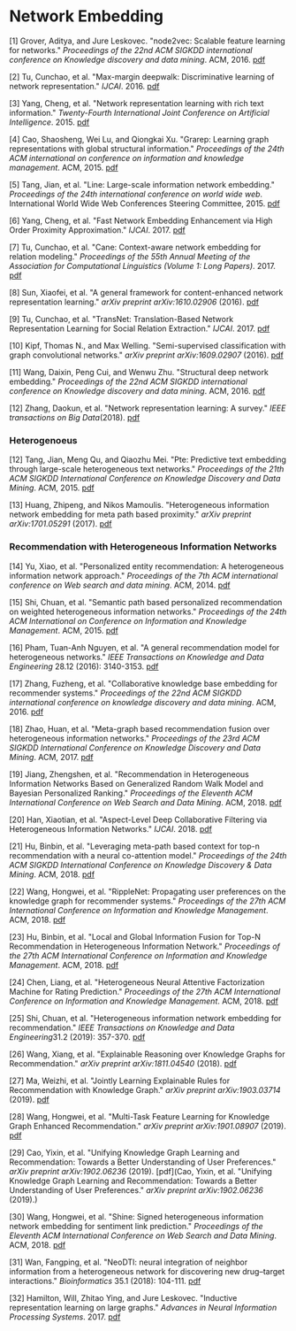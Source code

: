 # Network Embedding

[1] Grover, Aditya, and Jure Leskovec. "node2vec: Scalable feature learning for networks." *Proceedings of the 22nd ACM SIGKDD international conference on Knowledge discovery and data mining*. ACM, 2016. [pdf](https://cs.stanford.edu/~jure/pubs/node2vec-kdd16.pdf)

[2] Tu, Cunchao, et al. "Max-margin deepwalk: Discriminative learning of network representation." *IJCAI*. 2016. [pdf](https://www.ijcai.org/Proceedings/16/Papers/547.pdf)

[3] Yang, Cheng, et al. "Network representation learning with rich text information." *Twenty-Fourth International Joint Conference on Artificial Intelligence*. 2015. [pdf](<https://www.ijcai.org/Proceedings/15/Papers/299.pdf>)

[4] Cao, Shaosheng, Wei Lu, and Qiongkai Xu. "Grarep: Learning graph representations with global structural information." *Proceedings of the 24th ACM international on conference on information and knowledge management*. ACM, 2015. [pdf](<https://www.researchgate.net/profile/Qiongkai_Xu/publication/301417811_GraRep/links/5847ecdb08ae8e63e633b5f2/GraRep.pdf>)

[5] Tang, Jian, et al. "Line: Large-scale information network embedding." *Proceedings of the 24th international conference on world wide web*. International World Wide Web Conferences Steering Committee, 2015. [pdf](<http://www.www2015.it/documents/proceedings/proceedings/p1067.pdf>)

[6] Yang, Cheng, et al. "Fast Network Embedding Enhancement via High Order Proximity Approximation." *IJCAI*. 2017. [pdf](<https://www.ijcai.org/proceedings/2017/0544.pdf>)

[7] Tu, Cunchao, et al. "Cane: Context-aware network embedding for relation modeling." *Proceedings of the 55th Annual Meeting of the Association for Computational Linguistics (Volume 1: Long Papers)*. 2017. [pdf](<http://nlp.csai.tsinghua.edu.cn/~tcc/publications/acl2017_cane.pdf>)

[8] Sun, Xiaofei, et al. "A general framework for content-enhanced network representation learning." *arXiv preprint arXiv:1610.02906* (2016). [pdf](<https://arxiv.org/pdf/1610.02906.pdf>)

[9] Tu, Cunchao, et al. "TransNet: Translation-Based Network Representation Learning for Social Relation Extraction." *IJCAI*. 2017. [pdf](<https://www.ijcai.org/proceedings/2017/0399.pdf>)

[10] Kipf, Thomas N., and Max Welling. "Semi-supervised classification with graph convolutional networks." *arXiv preprint arXiv:1609.02907* (2016). [pdf](<https://openreview.net/pdf?id=SJU4ayYgl>)

[11] Wang, Daixin, Peng Cui, and Wenwu Zhu. "Structural deep network embedding." *Proceedings of the 22nd ACM SIGKDD international conference on Knowledge discovery and data mining*. ACM, 2016. [pdf](https://arxiv.org/pdf/1801.05852.pdf)

[12] Zhang, Daokun, et al. "Network representation learning: A survey." *IEEE transactions on Big Data*(2018).  [pdf](<https://arxiv.org/pdf/1801.05852.pdf>)

### Heterogenoeus

[12] Tang, Jian, Meng Qu, and Qiaozhu Mei. "Pte: Predictive text embedding through large-scale heterogeneous text networks." *Proceedings of the 21th ACM SIGKDD International Conference on Knowledge Discovery and Data Mining*. ACM, 2015. [pdf](<https://arxiv.org/abs/1508.00200>)

[13] Huang, Zhipeng, and Nikos Mamoulis. "Heterogeneous information network embedding for meta path based proximity." *arXiv preprint arXiv:1701.05291* (2017). [pdf](<https://arxiv.org/pdf/1701.05291.pdf>)

### Recommendation with Heterogeneous Information Networks

[14] Yu, Xiao, et al. "Personalized entity recommendation: A heterogeneous information network approach." *Proceedings of the 7th ACM international conference on Web search and data mining*. ACM, 2014. [ pdf](<http://hanj.cs.illinois.edu/pdf/wsdm14_xyu.pdf>)

[15] Shi, Chuan, et al. "Semantic path based personalized recommendation on weighted heterogeneous information networks." *Proceedings of the 24th ACM International on Conference on Information and Knowledge Management*. ACM, 2015.  [pdf](<http://shichuan.org/doc/24.pdf>)

[16] Pham, Tuan-Anh Nguyen, et al. "A general recommendation model for heterogeneous networks." *IEEE Transactions on Knowledge and Data Engineering* 28.12 (2016): 3140-3153. [pdf](<https://ieeexplore.ieee.org/abstract/document/7546911>)

[17] Zhang, Fuzheng, et al. "Collaborative knowledge base embedding for recommender systems." *Proceedings of the 22nd ACM SIGKDD international conference on knowledge discovery and data mining*. ACM, 2016. [pdf](<https://www.kdd.org/kdd2016/papers/files/adf0066-zhangA.pdf>)

[18] Zhao, Huan, et al. "Meta-graph based recommendation fusion over heterogeneous information networks." *Proceedings of the 23rd ACM SIGKDD International Conference on Knowledge Discovery and Data Mining*. ACM, 2017. [pdf](<http://www.cse.ust.hk/~yqsong/papers/2017-KDD-HINRec-FMG.pdf>)

[19] Jiang, Zhengshen, et al. "Recommendation in Heterogeneous Information Networks Based on Generalized Random Walk Model and Bayesian Personalized Ranking." *Proceedings of the Eleventh ACM International Conference on Web Search and Data Mining*. ACM, 2018. [pdf](<http://shichuan.org/hin/topic/Ranking/2018.WSDM%202018%20Recommendation%20in%20Heterogeneous%20Information%20Networks%20Based%20on%20Generalized%20Random%20Walk%20Model%20and%20Bayesian%20Personalized%20Ranking.pdf>)

[20] Han, Xiaotian, et al. "Aspect-Level Deep Collaborative Filtering via Heterogeneous Information Networks." *IJCAI*. 2018. [pdf](<https://www.ijcai.org/proceedings/2018/0471.pdf>)

[21] Hu, Binbin, et al. "Leveraging meta-path based context for top-n recommendation with a neural co-attention model." *Proceedings of the 24th ACM SIGKDD International Conference on Knowledge Discovery & Data Mining*. ACM, 2018. [pdf](<http://delivery.acm.org/10.1145/3220000/3219965/p1531-hu.pdf?ip=113.108.133.54&id=3219965&acc=ACTIVE%20SERVICE&key=BF85BBA5741FDC6E%2E3D07CFA6C3F555EA%2E4D4702B0C3E38B35%2E4D4702B0C3E38B35&__acm__=1558698172_9fa84673025048d0276ac9b28290ab96>)

[22] Wang, Hongwei, et al. "RippleNet: Propagating user preferences on the knowledge graph for recommender systems." *Proceedings of the 27th ACM International Conference on Information and Knowledge Management*. ACM, 2018. [pdf](<https://arxiv.org/pdf/1803.03467.pdf>)

[23] Hu, Binbin, et al. "Local and Global Information Fusion for Top-N Recommendation in Heterogeneous Information Network." *Proceedings of the 27th ACM International Conference on Information and Knowledge Management*. ACM, 2018. [pdf](<http://delivery.acm.org/10.1145/3270000/3269278/p1683-hu.pdf?ip=113.108.133.54&id=3269278&acc=ACTIVE%20SERVICE&key=BF85BBA5741FDC6E%2E3D07CFA6C3F555EA%2E4D4702B0C3E38B35%2E4D4702B0C3E38B35&__acm__=1558698433_6194e123a180b92d59cb507d9cf3061f>)

[24] Chen, Liang, et al. "Heterogeneous Neural Attentive Factorization Machine for Rating Prediction." *Proceedings of the 27th ACM International Conference on Information and Knowledge Management*. ACM, 2018. [pdf](<http://delivery.acm.org/10.1145/3280000/3271759/p833-chen.pdf?ip=113.108.133.54&id=3271759&acc=ACTIVE%20SERVICE&key=BF85BBA5741FDC6E%2E3D07CFA6C3F555EA%2E4D4702B0C3E38B35%2E4D4702B0C3E38B35&__acm__=1558698797_5616a477792283a3e553eecb5e258578>)

[25] Shi, Chuan, et al. "Heterogeneous information network embedding for recommendation." *IEEE Transactions on Knowledge and Data Engineering*31.2 (2019): 357-370. [pdf](<https://ieeexplore.ieee.org/stamp/stamp.jsp?tp=&arnumber=8355676>)

[26] Wang, Xiang, et al. "Explainable Reasoning over Knowledge Graphs for Recommendation." *arXiv preprint arXiv:1811.04540* (2018). [pdf](<https://arxiv.org/pdf/1811.04540.pdf>)

[27] Ma, Weizhi, et al. "Jointly Learning Explainable Rules for Recommendation with Knowledge Graph." *arXiv preprint arXiv:1903.03714* (2019). [pdf](<https://arxiv.org/pdf/1903.03714.pdf>)

[28] Wang, Hongwei, et al. "Multi-Task Feature Learning for Knowledge Graph Enhanced Recommendation." *arXiv preprint arXiv:1901.08907* (2019). [pdf](<https://arxiv.org/pdf/1901.08907.pdf>)

[29] Cao, Yixin, et al. "Unifying Knowledge Graph Learning and Recommendation: Towards a Better Understanding of User Preferences." *arXiv preprint arXiv:1902.06236* (2019). [pdf](Cao, Yixin, et al. "Unifying Knowledge Graph Learning and Recommendation: Towards a Better Understanding of User Preferences." *arXiv preprint arXiv:1902.06236* (2019).)

[30] Wang, Hongwei, et al. "Shine: Signed heterogeneous information network embedding for sentiment link prediction." *Proceedings of the Eleventh ACM International Conference on Web Search and Data Mining*. ACM, 2018.  [pdf](<https://arxiv.org/pdf/1712.00732.pdf>)

[31] Wan, Fangping, et al. "NeoDTI: neural integration of neighbor information from a heterogeneous network for discovering new drug–target interactions." *Bioinformatics* 35.1 (2018): 104-111. [pdf](<https://watermark.silverchair.com/bty543.pdf?token=AQECAHi208BE49Ooan9kkhW_Ercy7Dm3ZL_9Cf3qfKAc485ysgAAAm4wggJqBgkqhkiG9w0BBwagggJbMIICVwIBADCCAlAGCSqGSIb3DQEHATAeBglghkgBZQMEAS4wEQQMztOWajDTsKUdbUPtAgEQgIICIfe6-rV4WLUy9rMfF7mEzBxoJp7jLAfyd4zBQSsIw7Q7ILJWpv7G8SLvmVTGWvr9nZ66VWsVFQ5AbaDgekbmkg8-6VWp5du-XwpEv2fhtRssbwPggr4O4ag3eOtOkS6_l0TzQnR25Otevu5vx3NhWRUtQyGuBEwbX7z6NlHh2sSunaqjc2i08MSAape9hUgt0JJpSKpVm-8QaCspPN0__lGFNMtuLZE7r3tQQ4H6O1JUaQ-d1lti_ffcLpIANJct4s3vyt4JSYMOpyWDlQt-95_1ypOS_0MhQYJ3m9a68nnK5mIYVqEg0yhm5hfFfoid7QlO6HH5c6RrL6G4rVO7-NG6d92ycKLt0E8aMIE2Wyu7QrclM4baHiBBrVNu2JEVwuIelWdLWI1T3AcXx5aS6vNSdbd-c-duqdNhkowOyOecsMnTHdvld8tg3kCyStGMNRRbWrv4rN6AB0aafeF3jTikvxILcJRhS3Y1Tjd-g29_mJNJqnSp4zNMsX2Ij_9VkmO5Wkdqyo1G6XjNwFpnP7v4nhY1uNgXIbkpmXa493FzCFef09APeVDXks3HR_S-9Vbzc5SSrqWCxb1fJFFhCQsYtvaGsVbVUzm-r7836n18Fy1I8j32KGM3WQtHkUJRo7jHMKkA76xxEq2M_qRuI-cYVxJtn5h3WZCuadZTJy77q-G2uIUlacRs8svWKOh-DX8a6nWZsiLfluIcDt0hY3_->)

[32] Hamilton, Will, Zhitao Ying, and Jure Leskovec. "Inductive representation learning on large graphs." *Advances in Neural Information Processing Systems*. 2017. [pdf](<https://papers.nips.cc/paper/6703-inductive-representation-learning-on-large-graphs.pdf>)